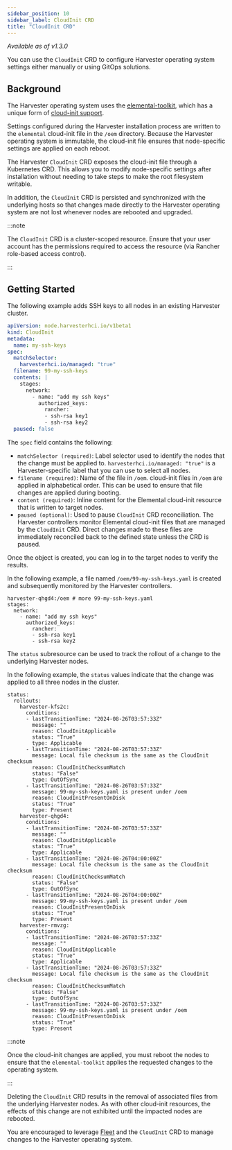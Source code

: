 ```yaml
---
sidebar_position: 10
sidebar_label: CloudInit CRD
title: "CloudInit CRD"
---
```


<head>
  <link rel="canonical" href="https://docs.harvesterhci.io/v1.6/advanced/cloudinitcrd"/>
</head>

_Available as of v1.3.0_

You can use the `CloudInit` CRD to configure Harvester operating system settings either manually or using GitOps solutions.

## Background

The Harvester operating system uses the [elemental-toolkit](https://github.com/rancher/elemental-toolkit), which has a unique form of [cloud-init support](https://rancher.github.io/elemental-toolkit/docs/reference/cloud_init/). 

Settings configured during the Harvester installation process are written to the `elemental` cloud-init file in the `/oem` directory. Because the Harvester operating system is immutable, the cloud-init file ensures that node-specific settings are applied on each reboot. 

The Harvester `CloudInit` CRD exposes the cloud-init file through a Kubernetes CRD. This allows you to modify node-specific settings after installation without needing to take steps to make the root filesystem writable.

In addition, the `CloudInit` CRD is persisted and synchronized with the underlying hosts so that changes made directly to the Harvester operating system are not lost whenever nodes are rebooted and upgraded.

:::note

The `CloudInit` CRD is a cluster-scoped resource. Ensure that your user account has the permissions required to access the resource (via Rancher role-based access control).

:::

## Getting Started

The following example adds SSH keys to all nodes in an existing Harvester cluster.

```yaml
apiVersion: node.harvesterhci.io/v1beta1
kind: CloudInit
metadata:
  name: my-ssh-keys
spec:
  matchSelector: 
    harvesterhci.io/managed: "true"
  filename: 99-my-ssh-keys
  contents: |
    stages:
      network:
        - name: "add my ssh keys"
          authorized_keys:
            rancher:
            - ssh-rsa key1
            - ssh-rsa key2
  paused: false
```

The `spec` field contains the following:

- `matchSelector (required)`: Label selector used to identify the nodes that the change must be applied to. `harvesterhci.io/managed: "true"` is a Harvester-specific label that you can use to select all nodes.
- `filename (required)`: Name of the file in `/oem`. cloud-init files in `/oem` are applied in alphabetical order. This can be used to ensure that file changes are applied during booting.
- `content (required)`: Inline content for the Elemental cloud-init resource that is written to target nodes.
- `paused (optional)`: Used to pause `CloudInit` CRD reconciliation. The Harvester controllers monitor Elemental cloud-init files that are managed by the `CloudInit` CRD. Direct changes made to these files are immediately reconciled back to the defined state unless the CRD is paused. 

Once the object is created, you can log in to the target nodes to verify the results.

In the following example, a file named `/oem/99-my-ssh-keys.yaml` is created and subsequently monitored by the Harvester controllers.

```
harvester-qhgd4:/oem # more 99-my-ssh-keys.yaml
stages:
  network:
    - name: "add my ssh keys"
      authorized_keys:
        rancher:
        - ssh-rsa key1
        - ssh-rsa key2
```

The `status` subresource can be used to track the rollout of a change to the underlying Harvester nodes.

In the following example, the `status` values indicate that the change was applied to all three nodes in the cluster.

```
status:
  rollouts:
    harvester-kfs2c:
      conditions:
      - lastTransitionTime: "2024-08-26T03:57:33Z"
        message: ""
        reason: CloudInitApplicable
        status: "True"
        type: Applicable
      - lastTransitionTime: "2024-08-26T03:57:33Z"
        message: Local file checksum is the same as the CloudInit checksum
        reason: CloudInitChecksumMatch
        status: "False"
        type: OutOfSync
      - lastTransitionTime: "2024-08-26T03:57:33Z"
        message: 99-my-ssh-keys.yaml is present under /oem
        reason: CloudInitPresentOnDisk
        status: "True"
        type: Present
    harvester-qhgd4:
      conditions:
      - lastTransitionTime: "2024-08-26T03:57:33Z"
        message: ""
        reason: CloudInitApplicable
        status: "True"
        type: Applicable
      - lastTransitionTime: "2024-08-26T04:00:00Z"
        message: Local file checksum is the same as the CloudInit checksum
        reason: CloudInitChecksumMatch
        status: "False"
        type: OutOfSync
      - lastTransitionTime: "2024-08-26T04:00:00Z"
        message: 99-my-ssh-keys.yaml is present under /oem
        reason: CloudInitPresentOnDisk
        status: "True"
        type: Present
    harvester-rmvzg:
      conditions:
      - lastTransitionTime: "2024-08-26T03:57:33Z"
        message: ""
        reason: CloudInitApplicable
        status: "True"
        type: Applicable
      - lastTransitionTime: "2024-08-26T03:57:33Z"
        message: Local file checksum is the same as the CloudInit checksum
        reason: CloudInitChecksumMatch
        status: "False"
        type: OutOfSync
      - lastTransitionTime: "2024-08-26T03:57:33Z"
        message: 99-my-ssh-keys.yaml is present under /oem
        reason: CloudInitPresentOnDisk
        status: "True"
        type: Present
```
:::note

Once the cloud-init changes are applied, you must reboot the nodes to ensure that the `elemental-toolkit` applies the requested changes to the operating system.

:::

Deleting the `CloudInit` CRD results in the removal of associated files from the underlying Harvester nodes. As with other cloud-init resources, the effects of this change are not exhibited until the impacted nodes are rebooted.

You are encouraged to leverage [Fleet](https://fleet.rancher.io) and the `CloudInit` CRD to manage changes to the Harvester operating system.